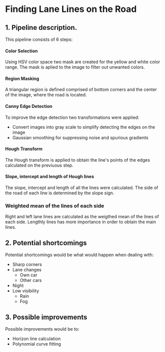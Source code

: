# **Finding Lane Lines on the Road** 

## 1. Pipeline description.
This pipeline consists of 6 steps:

#### Color Selection
Using HSV color space two mask are created for the yellow and white color range. 
The mask is aplied to the image to filter out unwanted colors.

#### Region Masking
A triangular region is defined comprised of bottom corners and the center of the image, where the road is located.

#### Canny Edge Detection
To improve the edge detection two transformations were applied:
- Convert images into gray scale to simplify detecting the edges on the image
- Gaussian smoothing for suppressing noise and spurious gradients

#### Hough Transform
The Hough transform is applied to obtain the line's points of the edges calculated on the previuous step.

#### Slope, intercept and length of Hough lines
The slope, intercept and length of all the lines were calculated.
The side of the road of each line is determined by the slope sign.

### Weighted mean of the lines of each side
Right and left lane lines are calculated as the weigthed mean of the lines of each side.
Lengthly lines has more importance in order to obtain the main lines.

## 2. Potential shortcomings
Potential shortcomings would be what would happen when dealing with:
 - Sharp corners
 - Lane changes
 	- Own car 
 	- Other cars
 - Night
 - Low visibility
 	- Rain
 	- Fog


## 3. Possible improvements
Possible improvements would be to:

 - Horizon line calculation
 - Polynomial curve fitting



